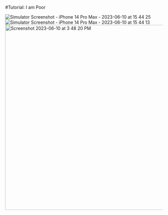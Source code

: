#Tutorial: I am Poor



![Simulator Screenshot - iPhone 14 Pro Max - 2023-06-10 at 15 44 25](https://github.com/Ihyatt/i_am_poor/assets/11432315/89a837b0-0118-4680-9aa7-0c040e93d5f3)
![Simulator Screenshot - iPhone 14 Pro Max - 2023-06-10 at 15 44 13](https://github.com/Ihyatt/i_am_poor/assets/11432315/6726b2ed-3ad6-453b-9c47-969702ecb3cd)
<img width="589" alt="Screenshot 2023-06-10 at 3 48 20 PM" src="https://github.com/Ihyatt/i_am_poor/assets/11432315/09cb1e29-82e5-4b80-bb6b-7c3d7416f512">

